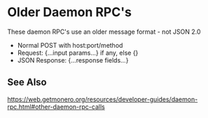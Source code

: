 # Older Daemon RPC's

These daemon RPC's use an older message format - not JSON 2.0

- Normal POST with host:port/method
- Request: {...input params...} if any, else {}
- JSON Response: {...response fields...}

## See Also

<https://web.getmonero.org/resources/developer-guides/daemon-rpc.html#other-daemon-rpc-calls>
